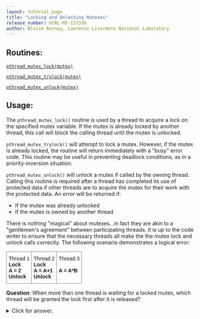 ```yaml
---
layout: tutorial_page
title: "Locking and Unlocking Mutexes"
release_number: UCRL-MI-133316
author: Blaise Barney, Lawrence Livermore National Laboratory
---
```


## Routines:

[`pthread_mutex_lock(mutex)`](man/pthread_mutex_lock.txt)

[`pthread_mutex_trylock(mutex)`](man/pthread_mutex_trylock.txt)

[`pthread_mutex_unlock(mutex)`](man/pthread_mutex_unlock.txt)

## Usage:

The `pthread_mutex_lock()` routine is used by a thread to acquire a lock on the specified mutex variable. If the mutex is already locked by another thread, this call will block the calling thread until the mutex is unlocked.

`pthread_mutex_trylock()` will attempt to lock a mutex. However, if the mutex is already locked, the routine will return immediately with a "busy" error code. This routine may be useful in preventing deadlock conditions, as in a priority-inversion situation.

`pthread_mutex_unlock()` will unlock a mutex if called by the owning thread. Calling this routine is required after a thread has completed its use of protected data if other threads are to acquire the mutex for their work with the protected data. An error will be returned if:

* If the mutex was already unlocked
* If the mutex is owned by another thread

There is nothing "magical" about mutexes...in fact they are akin to a "gentlemen's agreement" between participating threads. It is up to the code writer to ensure that the necessary threads all make the the mutex lock and unlock calls correctly. The following scenario demonstrates a logical error:

<table style="border-collapse:collapse;border-spacing:0" class="tg"><thead><tr><th style="border-color:inherit;border-style:solid;border-width:1px;font-family:Arial, sans-serif;font-size:14px;font-weight:normal;overflow:hidden;padding:10px 5px;position:-webkit-sticky;position:sticky;text-align:left;top:-1px;vertical-align:top;will-change:transform;word-break:normal">Thread 1<br><span style="font-weight:bold;font-style:normal;text-decoration:none">Lock</span><br><span style="font-weight:bold;font-style:normal;text-decoration:none">A = 2</span><br><span style="font-weight:bold;font-style:normal;text-decoration:none">Unlock</span></th><th style="border-color:inherit;border-style:solid;border-width:1px;font-family:Arial, sans-serif;font-size:14px;font-weight:normal;overflow:hidden;padding:10px 5px;position:-webkit-sticky;position:sticky;text-align:left;top:-1px;vertical-align:top;will-change:transform;word-break:normal">Thread 2<br><span style="font-weight:bold;font-style:normal;text-decoration:none">Lock</span><br><span style="font-weight:bold;font-style:normal;text-decoration:none">A = A+1</span><br><span style="font-weight:bold;font-style:normal;text-decoration:none">Unlock       </span><br></th><th style="border-color:inherit;border-style:solid;border-width:1px;font-family:Arial, sans-serif;font-size:14px;font-weight:normal;overflow:hidden;padding:10px 5px;position:-webkit-sticky;position:sticky;text-align:left;top:-1px;vertical-align:top;will-change:transform;word-break:normal">Thread 3<br><span style="font-weight:bold;font-style:normal;text-decoration:none">        </span><br><span style="font-weight:bold;font-style:normal;text-decoration:none">A = A*B</span><br></th></tr></thead></table>

**Question**: When more than one thread is waiting for a locked mutex, which thread will be granted the lock first after it is released?

<details>
  <summary>Click for answer.</summary>
Unless thread priority scheduling (not covered) is used, the assignment will be left to the native system scheduler and may appear to be more or less random.
</details>
